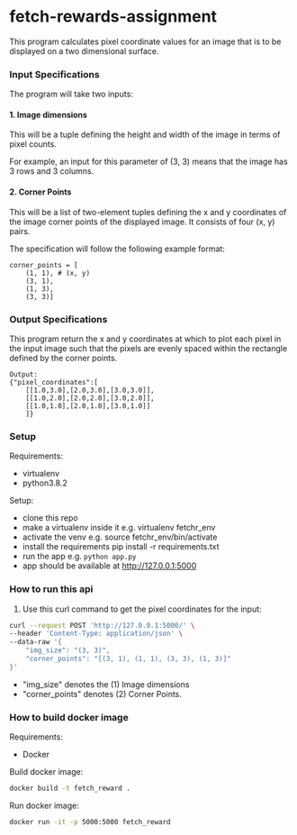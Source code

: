 # fetch-rewards-assignment

This program calculates pixel coordinate values for an image that is to be displayed on a two dimensional surface.

### Input Specifications
The program will take two inputs:

#### 1. Image dimensions
This will be a tuple defining the height and width of the image in terms of pixel counts.

For example, an input for this parameter of (3, 3) means that the image has 3 rows and 3 columns.

#### 2. Corner Points
This will be a list of two-element tuples defining the x and y coordinates of the image corner points of the displayed image. It consists of four (x, y) pairs.
 
The specification will follow the following example format:

```
corner_points = [
    (1, 1), # (x, y)
    (3, 1), 
    (1, 3), 
    (3, 3)]  
```

### Output Specifications
This program return the x and y coordinates at which to plot each pixel in the input image such that the pixels are evenly spaced within the rectangle defined by the corner points.

```
Output:
{"pixel_coordinates":[
    [[1.0,3.0],[2.0,3.0],[3.0,3.0]],
    [[1.0,2.0],[2.0,2.0],[3.0,2.0]],
    [[1.0,1.0],[2.0,1.0],[3.0,1.0]]
    ]}
```

### Setup
Requirements:
- virtualenv
- python3.8.2

Setup:
- clone this repo
- make a virtualenv inside it e.g. virtualenv fetchr_env
- activate the venv e.g. source fetchr_env/bin/activate
- install the requirements pip install -r requirements.txt
- run the app e.g. `python app.py`
- app should be available at http://127.0.0.1:5000
### How to run this api
1. Use this curl command to get the pixel coordinates for the input:
```bash
curl --request POST 'http://127.0.0.1:5000/' \
--header 'Content-Type: application/json' \
--data-raw '{
    "img_size": "(3, 3)",
    "corner_points": "[(3, 1), (1, 1), (3, 3), (1, 3)]"
}'
```
- "img_size" denotes the (1) Image dimensions 
- "corner_points" denotes (2) Corner Points.

### How to build docker image
Requirements:
- Docker

Build docker image: 
```bash
docker build -t fetch_reward .
```

Run docker image:
```bash
docker run -it -p 5000:5000 fetch_reward
```



